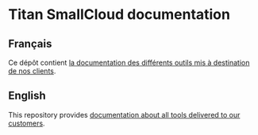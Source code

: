 # Titan SmallCloud documentation

## Français

Ce dépôt contient [la documentation des différents outils mis à destination de nos clients](https://github.com/titandc/titan-sc-documentation/wiki#français).

## English

This repository provides [documentation about all tools delivered to our customers](https://github.com/titandc/titan-sc-documentation/wiki#english).
